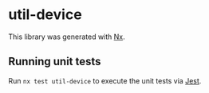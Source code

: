 # util-device

This library was generated with [Nx](https://nx.dev).

## Running unit tests

Run `nx test util-device` to execute the unit tests via [Jest](https://jestjs.io).
